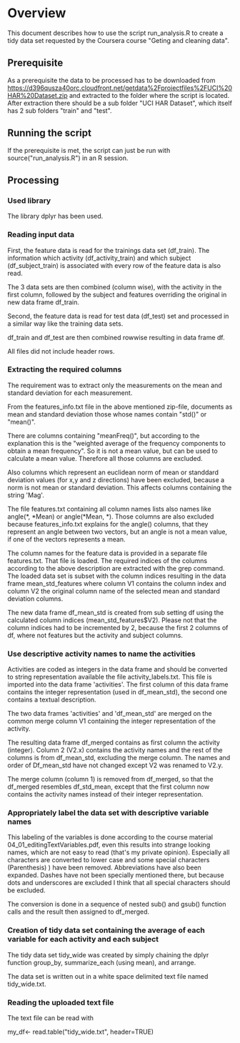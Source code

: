 

# Overview

This document describes how to use the script run_analysis.R to create a tidy data set requested by
the Coursera course "Geting and cleaning data".

## Prerequisite

As a prerequisite the data to be processed has to be downloaded from 
https://d396qusza40orc.cloudfront.net/getdata%2Fprojectfiles%2FUCI%20HAR%20Dataset.zip 
and extracted to the folder where the script is located.
After extraction there should be a sub folder "UCI HAR Dataset", which itself has 2 sub folders "train" and "test".

## Running the script

If the prerequisite is met, the script can just be run with source("run_analysis.R") in an R session.


## Processing

### Used library

The library dplyr has been used.

### Reading input data

First, the feature data is read for the trainings data set (df\_train). The information which activity (df\_activity\_train) and which subject (df\_subject\_train) is associated with every row of the feature data is also read.

The 3 data sets are then combined (column wise), with the activity in the first column, followed by the subject and features overriding the original in new data frame df\_train.

Second, the feature data is read for test data (df\_test) set and processed in a similar way like the training data sets.

df\_train and df\_test are then combined rowwise resulting in data frame df.

All files did not include header rows.

### Extracting the required columns

The requirement was to extract only the measurements on the mean and standard deviation for each measurement.

From the features_info.txt file in the above mentioned zip-file, documents as mean and standard deviation those whose names contain "std()" or "mean()". 

There are columns containing "meanFreq()", but according to the explanation this is the "weighted average of the frequency components to obtain a mean frequency". So it is not a mean value, but can be used to calculate a mean value. Therefore all those columns are excluded.

Also columns which represent an euclidean norm of mean or standdard deviation values (for x,y and z directions) have been excluded, because a norm is not mean or standard deviation. This affects columns containing the string 'Mag'.

The file features.txt containing all column names lists also names like angle(\*, \*Mean) or angle(\*Mean, \*). Those columns are also excluded because features_info.txt explains for the angle() columns, that they represent an angle between two vectors, but an angle is not a mean value, if one of the vectors represents a mean.

The column names for the feature data is provided in a separate file features.txt. That file is loaded. The required indices of the columns according to the above description are extracted with the grep command.
The loaded data set is subset with the column indices resulting in the data frame mean\_std\_features where column V1 contains the column index and column V2 the original column name of the selected mean and standard deviation columns.

The new data frame df\_mean\_std is created from sub setting df using the calculated column indices (mean\_std\_features$V2). Please not that the column indices had to be incremented by 2, because the first 2 columns of df, where not features but the activity and subject columns.

### Use descriptive activity names to name the activities

Activities are coded as integers in the data frame and should be converted to string representation available the file activity\_labels.txt. This file is imported into the data frame 'activities'. The first column of this data frame contains the integer representation (used in df\_mean\_std), the second one contains a textual description.

The two data frames 'activities' and 'df\_mean\_std' are merged on the common merge column V1 containing the integer representation of the activity.

The resulting data frame df\_merged contains as first column the activity (integer).  Column 2 (V2.x) contains the activity names and the rest of the columns is from df\_mean\_std, excluding the merge column. The names and order of 
Df\_mean\_std have not changed except V2 was renamed to V2.y.

The merge column (column 1) is removed from df\_merged, so that the df\_merged resembles df\_std_mean, except that the first column now contains the activity names instead of their integer representation.

### Appropriately label the data set with descriptive variable names

This labeling of the variables is done according to the course material 04\_01\_editingTextVariables.pdf, even this results into strange looking names, which are not easy to read (that's my private opinion).
Especially all characters are converted to lower case and some special characters (Parenthesis) ) have been removed. Abbreviations have also been expanded. Dashes have not been specially mentioned there, but because dots and underscores are excluded I think that all special characters should be excluded.

The conversion is done in a sequence of nested sub() and gsub() function calls and the result then assigned to df\_merged.

### Creation of tidy data set containing the average of each variable for each activity and each subject

The tidy data set tidy\_wide was created by simply chaining the dplyr function group\_by, summarize_each (using mean), and arrange.

The data set is written out in a white space delimited text file named tidy\_wide.txt.

### Reading the uploaded text file

The text file can be read with

my\_df<- read.table("tidy\_wide.txt", header=TRUE)